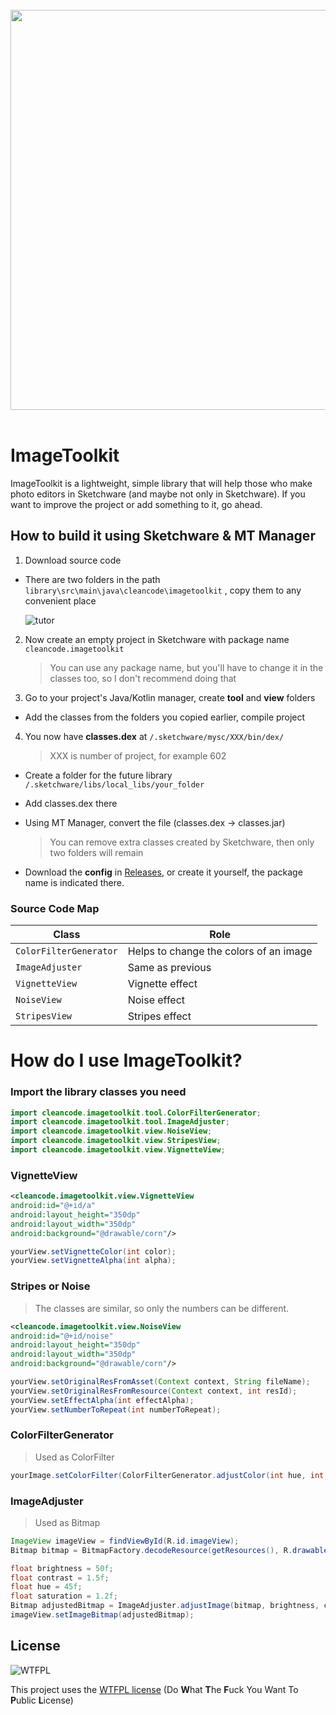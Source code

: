<br>
<div align="center">
  <a href="https://github.com/vxhjsd/ImageToolkit">
    <img src="https://github.com/vxhjsd/ImageToolkit/assets/135047865/2e5212e8-701b-4578-bbd6-0e726bf5e42e" width="640"/>
  </a>
  </div>
<br>
  
# ImageToolkit 

ImageToolkit is a lightweight, simple library that will help those who make photo editors in Sketchware (and maybe not only in Sketchware). If you want to improve the project or add something to it, go ahead.

## How to build it using Sketchware & MT Manager

1. Download source code
- There are two folders in the path `library\src\main\java\cleancode\imagetoolkit` , copy them to any convenient place

   ![tutor](https://github.com/vxhjsd/ImageToolkit/assets/135047865/49043cd9-e887-41e5-a089-e22a53f433ec)

2. Now create an empty project in Sketchware with package name `cleancode.imagetoolkit`
   > You can use any package name, but you'll have to change it in the classes too, so I don't recommend doing that
   
3. Go to your project's Java/Kotlin manager, create **tool** and **view** folders
- Add the classes from the folders you copied earlier, compile project

4. You now have **classes.dex** at `/.sketchware/mysc/XXX/bin/dex/`

   > XXX is number of project, for example 602
  
- Create a folder for the future library `/.sketchware/libs/local_libs/your_folder`
- Add classes.dex there
- Using MT Manager, convert the file (classes.dex -> classes.jar)

  > You can remove extra classes created by Sketchware, then only two folders will remain
  
- Download the **config** in [Releases](https://github.com/vxhjsd/ImageToolkit/releases), or create it yourself, the package name is indicated there.

### Source Code Map

| Class                       | Role                                   |
| ----------------------------|----------------------------------------|
| `ColorFilterGenerator`      | Helps to change the colors of an image |
| `ImageAdjuster`             | Same as previous                       |
| `VignetteView`              | Vignette effect                        |
| `NoiseView`                 | Noise effect                           |
| `StripesView`               | Stripes effect                         |

# How do I use ImageToolkit?

### Import the library classes you need

```java
import cleancode.imagetoolkit.tool.ColorFilterGenerator;
import cleancode.imagetoolkit.tool.ImageAdjuster;
import cleancode.imagetoolkit.view.NoiseView;
import cleancode.imagetoolkit.view.StripesView;
import cleancode.imagetoolkit.view.VignetteView;
```

### VignetteView

```xml
<cleancode.imagetoolkit.view.VignetteView
android:id="@+id/a"
android:layout_height="350dp"
android:layout_width="350dp"
android:background="@drawable/corn"/>
```

```java
yourView.setVignetteColor(int color);
yourView.setVignetteAlpha(int alpha);
```

### Stripes or Noise

> The classes are similar, so only the numbers can be different.

```xml
<cleancode.imagetoolkit.view.NoiseView
android:id="@+id/noise"
android:layout_height="350dp"
android:layout_width="350dp"
android:background="@drawable/corn"/>
```

```java
yourView.setOriginalResFromAsset(Context context, String fileName);
yourView.setOriginalResFromResource(Context context, int resId);
yourView.setEffectAlpha(int effectAlpha);
yourView.setNumberToRepeat(int numberToRepeat);
```

### ColorFilterGenerator

> Used as ColorFilter

```java
yourImage.setColorFilter(ColorFilterGenerator.adjustColor(int hue, int contrast, int brightness, int saturation));
```

### ImageAdjuster

> Used as Bitmap

```java
ImageView imageView = findViewById(R.id.imageView);
Bitmap bitmap = BitmapFactory.decodeResource(getResources(), R.drawable.image);

float brightness = 50f;
float contrast = 1.5f;
float hue = 45f;
float saturation = 1.2f;
Bitmap adjustedBitmap = ImageAdjuster.adjustImage(bitmap, brightness, contrast, hue, saturation);
imageView.setImageBitmap(adjustedBitmap);
```

## License

![WTFPL](https://github.com/vxhjsd/ImageToolkit/assets/135047865/a0bd5cb0-5977-43ee-bfae-91a46e58a4cc)

This project uses the [WTFPL license](http://www.wtfpl.net/)
(Do **W**hat **T**he **F**uck You Want To **P**ublic **L**icense)
